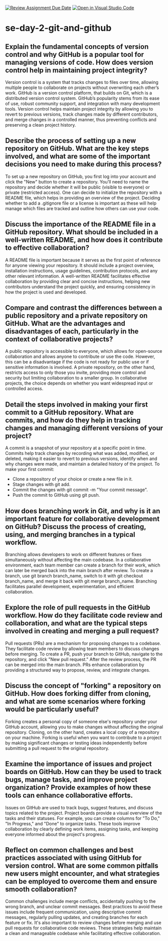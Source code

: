 [![Review Assignment Due Date](https://classroom.github.com/assets/deadline-readme-button-22041afd0340ce965d47ae6ef1cefeee28c7c493a6346c4f15d667ab976d596c.svg)](https://classroom.github.com/a/8wgCKhpZ)
[![Open in Visual Studio Code](https://classroom.github.com/assets/open-in-vscode-2e0aaae1b6195c2367325f4f02e2d04e9abb55f0b24a779b69b11b9e10269abc.svg)](https://classroom.github.com/online_ide?assignment_repo_id=15589975&assignment_repo_type=AssignmentRepo)
# se-day-2-git-and-github
## Explain the fundamental concepts of version control and why GitHub is a popular tool for managing versions of code. How does version control help in maintaining project integrity?
Version control is a system that tracks changes to files over time, allowing multiple people to collaborate on projects without overwriting each other’s work. GitHub is a version control platform, that builds on Git, which is a distributed version control system. GitHub’s popularity stems from its ease of use, robust community support, and integration with many development tools. Version control helps maintain project integrity by allowing you to revert to previous versions, track changes made by different contributors, and merge changes in a controlled manner, thus preventing conflicts and preserving a clean project history.

## Describe the process of setting up a new repository on GitHub. What are the key steps involved, and what are some of the important decisions you need to make during this process?
To set up a new repository on GitHub, you first log into your account and click the "New" button to create a repository. You’ll need to name the repository and decide whether it will be public (visible to everyone) or private (restricted access). One can decide to initialize the repository with a README file, which helps in providing an overview of the project. Deciding whether to add a .gitignore file or a license is important as these will help manage which files are tracked and outline how others can use your code.

## Discuss the importance of the README file in a GitHub repository. What should be included in a well-written README, and how does it contribute to effective collaboration?
A README file is important because it serves as the first point of reference for anyone viewing your repository. It should include a project overview, installation instructions, usage guidelines, contribution protocols, and any other relevant information. A well-written README facilitates effective collaboration by providing clear and concise instructions, helping new contributors understand the project quickly, and ensuring consistency in how the project is used and developed.

## Compare and contrast the differences between a public repository and a private repository on GitHub. What are the advantages and disadvantages of each, particularly in the context of collaborative projects?
A public repository is accessible to everyone, which allows for open-source collaboration and allows anyone to contribute or use the code. However, this can be a disadvantage if the code is not ready for public use or if sensitive information is involved. A private repository, on the other hand, restricts access to only those you invite, providing more control and security but limiting collaboration to a smaller group. In collaborative projects, the choice depends on whether you want widespread input or controlled access.

## Detail the steps involved in making your first commit to a GitHub repository. What are commits, and how do they help in tracking changes and managing different versions of your project?
A commit is a snapshot of your repository at a specific point in time. Commits help track changes by recording what was added, modified, or deleted, making it easier to revert to previous versions, identify when and why changes were made, and maintain a detailed history of the project.
To make your first commit:
- Clone a repository of your choice or create a new file in it.
- Stage changes with git add.
- Commit the changes with git commit -m "Your commit message".
- Push the commit to GitHub using git push.

## How does branching work in Git, and why is it an important feature for collaborative development on GitHub? Discuss the process of creating, using, and merging branches in a typical workflow.
Branching allows developers to work on different features or fixes simultaneously without affecting the main codebase. In a collaborative environment, each team member can create a branch for their work, which can later be merged back into the main branch after review. To create a branch, use git branch branch_name, switch to it with git checkout branch_name, and merge it back with git merge branch_name. Branching facilitates parallel development, experimentation, and efficient collaboration.

## Explore the role of pull requests in the GitHub workflow. How do they facilitate code review and collaboration, and what are the typical steps involved in creating and merging a pull request?
Pull requests (PRs) are a mechanism for proposing changes to a codebase. They facilitate code review by allowing team members to discuss changes before merging. To create a PR, push your branch to GitHub, navigate to the repository, and click "New pull request." After the review process, the PR can be merged into the main branch. PRs enhance collaboration by providing a structured way to propose, review, and integrate changes.

## Discuss the concept of "forking" a repository on GitHub. How does forking differ from cloning, and what are some scenarios where forking would be particularly useful?
Forking creates a personal copy of someone else's repository under your GitHub account, allowing you to make changes without affecting the original repository. Cloning, on the other hand, creates a local copy of a repository on your machine. Forking is useful when you want to contribute to a project by making significant changes or testing ideas independently before submitting a pull request to the original repository.

## Examine the importance of issues and project boards on GitHub. How can they be used to track bugs, manage tasks, and improve project organization? Provide examples of how these tools can enhance collaborative efforts.
Issues on GitHub are used to track bugs, suggest features, and discuss topics related to the project. Project boards provide a visual overview of the tasks and their statuses. For example, you can create columns for "To Do," "In Progress," and "Done" to organize tasks. These tools improve collaboration by clearly defining work items, assigning tasks, and keeping everyone informed about the project's progress.

## Reflect on common challenges and best practices associated with using GitHub for version control. What are some common pitfalls new users might encounter, and what strategies can be employed to overcome them and ensure smooth collaboration?
Common challenges include merge conflicts, accidentally pushing to the wrong branch, and unclear commit messages. Best practices to avoid these issues include frequent communication, using descriptive commit messages, regularly pulling updates, and creating branches for each feature or fix. It's also important to review changes before merging and use pull requests for collaborative code reviews. These strategies help maintain a clean and manageable codebase while facilitating effective collaboration.
